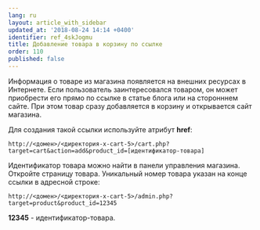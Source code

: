 ```yaml
---
lang: ru
layout: article_with_sidebar
updated_at: '2018-08-24 14:14 +0400'
identifier: ref_4skJogmu
title: Добавление товара в корзину по ссылке
order: 110
published: false
---
```

Информация о товаре из магазина появляется на внешних ресурсах в Интернете. Если пользователь заинтересовался товаром, он может приобрести его прямо по ссылке в статье блога или на сторонннем сайте. При этом товар сразу добавляется в корзину и открывается сайт магазина.

Для создания такой ссылки используйте атрибут **href**:

`http://<домен>/<директория-x-cart-5>/cart.php?target=cart&action=add&product_id=[идентификатор-товара]`

Идентификатор товара можно найти в панели управления магазина. Откройте страницу товара. Уникальный номер товара указан на конце ссылки в адресной строке:

`http://<домен>/<директория-x-cart-5>/admin.php?target=product&product_id=12345`

**12345**  - идентификатор-товара.
